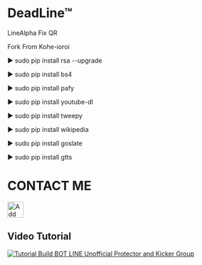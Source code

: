 # DeadLine™

LineAlpha Fix QR

Fork From Kohe-ioroi

▶️ sudo pip install rsa --upgrade

▶️ sudo pip install bs4

▶️ sudo pip install pafy

▶️ sudo pip install youtube-dl

▶️ sudo pip install tweepy

▶️ sudo pip install wikipedia

▶️ sudo pip install goslate

▶️ sudo pip install gtts

# CONTACT ME 





<a href="http://line.me/ti/p/OdcxbZg6gQ"><img height="36" border="0" alt="Add Friend" src="https://scdn.line-apps.com/n/line_add_friends/btn/en.png"></a>

Video Tutorial
------

[![Tutorial Build BOT LINE Unofficial Protector and Kicker Group](http://i.imgur.com/C8xYq7v.png "Tutorial Build BOT LINE Unofficial Protector and Kicker Group")](https://youtu.be/anoF3jnWl2A)


